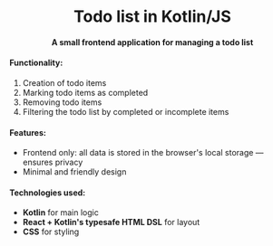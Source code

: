 <h1 align="center">Todo list in Kotlin/JS</h1>
<h4 align="center">A small frontend application for managing a todo list</h4>


#### Functionality:
1. Creation of todo items
2. Marking todo items as completed
3. Removing todo items
4. Filtering the todo list by completed or incomplete items


#### Features:
- Frontend only: all data is stored in the browser's local storage — ensures privacy
- Minimal and friendly design


#### Technologies used:
- **Kotlin** for main logic
- **React + Kotlin's typesafe HTML DSL** for layout
- **CSS** for styling
